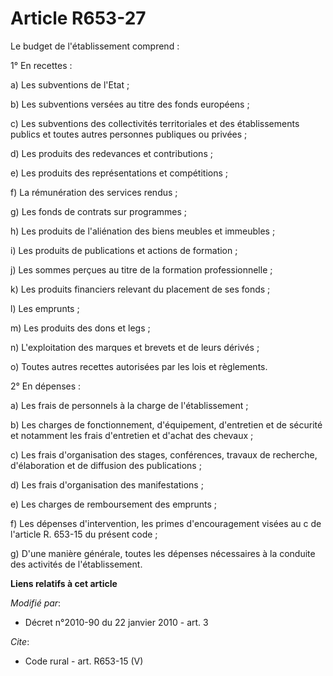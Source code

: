 # Article R653-27

Le budget de l'établissement comprend : 

1° En recettes : 

a) Les subventions de l'Etat ; 

b) Les subventions versées au titre des fonds européens ; 

c) Les subventions des collectivités territoriales et des établissements publics et toutes autres personnes publiques ou
privées ; 

d) Les produits des redevances et contributions ; 

e) Les produits des représentations et compétitions ; 

f) La rémunération des services rendus ; 

g) Les fonds de contrats sur programmes ; 

h) Les produits de l'aliénation des biens meubles et immeubles ; 

i) Les produits de publications et actions de formation ; 

j) Les sommes perçues au titre de la formation professionnelle ; 

k) Les produits financiers relevant du placement de ses fonds ; 

l) Les emprunts ; 

m) Les produits des dons et legs ; 

n) L'exploitation des marques et brevets et de leurs dérivés ; 

o) Toutes autres recettes autorisées par les lois et règlements. 

2° En dépenses : 

a) Les frais de personnels à la charge de l'établissement ; 

b) Les charges de fonctionnement, d'équipement, d'entretien et de sécurité et notamment les frais d'entretien et d'achat des
chevaux ; 

c) Les frais d'organisation des stages, conférences, travaux de recherche, d'élaboration et de diffusion des publications ; 

d) Les frais d'organisation des manifestations ; 

e) Les charges de remboursement des emprunts ; 

f) Les dépenses d'intervention, les primes d'encouragement visées au c de l'article R. 653-15 du présent code ; 

g) D'une manière générale, toutes les dépenses nécessaires à la conduite des activités de l'établissement.

**Liens relatifs à cet article**

_Modifié par_:

  - Décret n°2010-90 du 22 janvier 2010 - art. 3

_Cite_:

  - Code rural - art. R653-15 (V)
